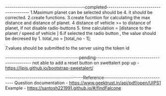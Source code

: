 ----------------------------------------completed---------------------------------------
1.Maximum planet can be selected   should be 4. it should be corrected.
2.create functions.
3.create fucntion for calculating the max distance and distance of planet.
4 distance of vehicle >= to distance of planet, if not disable radio-buttons
5. time calculation = [distance to the planet / speed of vehicle ]
6.if selected the radio button , the value should be decresed by 1.
     total_no = [total_no - 1];

7.values should be submitted to the server using the token id

-------------------------------------pending---------------------------------------------
not able to add a reset button on swettalert pop up  - https://lipis.github.io/bootstrap-sweetalert/




---------------------------------------Reference--------------------------------
Question documentation - https://www.geektrust.in/api/pdf/open/UIPS1
Example                - https://santosh221991.github.io/#/findFalcone
